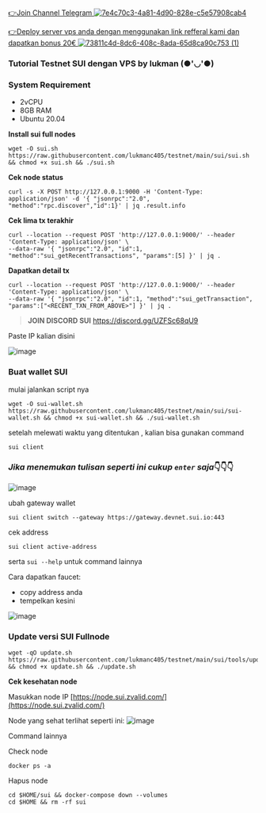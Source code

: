 
[👉Join Channel Telegram ![7e4c70c3-4a81-4d90-828e-c5e57908cab4](https://user-images.githubusercontent.com/48665887/179027908-18257283-eca3-42f8-980c-491f4307ee0c.png)](https://t.me/detective_gems)


[👉Deploy server vps anda dengan menggunakan link refferal kami dan dapatkan bonus 20€ ![73811c4d-8dc6-408c-8ada-65d8ca90c753 (1)](https://user-images.githubusercontent.com/48665887/179025989-29a5e7f2-9e4e-4906-99b6-fdc3675f1747.png)](https://hetzner.cloud/?ref=Z8fHigYuskgS)


### Tutorial Testnet SUI dengan VPS by lukman (●'◡'●)

### **System Requirement**

- 2vCPU
- 8GB RAM
- Ubuntu 20.04

**Install sui full nodes**
```
wget -O sui.sh https://raw.githubusercontent.com/lukmanc405/testnet/main/sui/sui.sh && chmod +x sui.sh && ./sui.sh
```
**Cek node status**
```
curl -s -X POST http://127.0.0.1:9000 -H 'Content-Type: application/json' -d '{ "jsonrpc":"2.0", "method":"rpc.discover","id":1}' | jq .result.info
```
**Cek lima tx terakhir** 
```
curl --location --request POST 'http://127.0.0.1:9000/' --header 'Content-Type: application/json' \
--data-raw '{ "jsonrpc":"2.0", "id":1, "method":"sui_getRecentTransactions", "params":[5] }' | jq .
```
**Dapatkan detail tx**
```
curl --location --request POST 'http://127.0.0.1:9000/' --header 'Content-Type: application/json' \
--data-raw '{ "jsonrpc":"2.0", "id":1, "method":"sui_getTransaction", "params":["<RECENT_TXN_FROM_ABOVE>"] }' | jq .
```
>**JOIN DISCORD SUI**
https://discord.gg/UZFSc68qU9

Paste IP kalian disini

![image](https://user-images.githubusercontent.com/48665887/179150535-4287085d-91a5-4a6c-b6db-cd7346b662c0.png)

### Buat wallet SUI
mulai jalankan script nya
```
wget -O sui-wallet.sh https://raw.githubusercontent.com/lukmanc405/testnet/main/sui/sui-wallet.sh && chmod +x sui-wallet.sh && ./sui-wallet.sh
```

setelah melewati waktu yang ditentukan , kalian bisa gunakan command 

```
sui client
```

### ***Jika menemukan tulisan seperti ini cukup `enter` saja***👇👇👇

![image](https://user-images.githubusercontent.com/48665887/179157296-39212044-b36d-47f5-9fdf-9fe91a3bcdc3.png)


ubah gateway wallet

```
sui client switch --gateway https://gateway.devnet.sui.io:443
```

cek address

```
sui client active-address
```

serta `sui --help` untuk command lainnya

Cara dapatkan faucet:
- copy address anda
- tempelkan kesini

![image](https://user-images.githubusercontent.com/48665887/179158274-fbec303b-8c4f-4b72-8b90-acd2461d258d.png)


### Update versi SUI Fullnode

```
wget -qO update.sh https://raw.githubusercontent.com/lukmanc405/testnet/main/sui/tools/update.sh && chmod +x update.sh && ./update.sh
```

****Cek kesehatan node****

Masukkan node IP [https://node.sui.zvalid.com/](https://node.sui.zvalid.com/)

Node yang sehat terlihat seperti ini:
![image](https://user-images.githubusercontent.com/48665887/179166315-6d4164d6-970d-4e49-a2a1-73925cb7068c.png)

Command lainnya

Check node

```
docker ps -a
```

Hapus node

```
cd $HOME/sui && docker-compose down --volumes
cd $HOME && rm -rf sui
```
